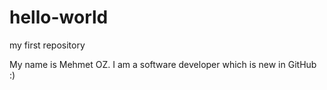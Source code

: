 # hello-world
my first repository

My name is Mehmet OZ.
I am a software developer which is new in GitHub :)
